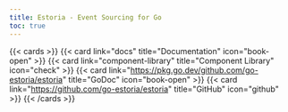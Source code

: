 ```yaml
---
title: Estoria - Event Sourcing for Go
toc: true
---
```


{{< cards >}}
  {{< card link="docs" title="Documentation" icon="book-open" >}}
  {{< card link="component-library" title="Component Library" icon="check" >}}
  {{< card link="https://pkg.go.dev/github.com/go-estoria/estoria" title="GoDoc" icon="book-open" >}}
  {{< card link="https://github.com/go-estoria/estoria" title="GitHub" icon="github" >}}
{{< /cards >}}

